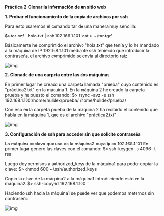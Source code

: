 **Práctica 2. Clonar la información de un sitio web**

**1. Probar el funcionamiento de la copia de archivos por ssh**

Para esto usaremos el comando tar de una manera muy sencilla:

$>tar czf - hola.txt | ssh 192.168.1.101 'cat > ~/tar.tgz'

Básicamente he comprimido el archivo "hola.txt" que tenía y lo he mandado a la máquina de IP 192.168.1.101 mediante ssh teniendo que introducir la contraseña, el archivo comprimido se envía al directorio raiz.

![img](https://i.imgur.com/hb3fNsJ.png)

**2. Clonado de una carpeta entre las dos máquinas**

En primer lugar he creado una carpeta llamada "prueba" cuyo contenido es "práctica2.txt" en la máquina 1.
En la máquina 2 he creado la carpeta prueba y he puesto el comando:
$> rsync -avz -e ssh 192.168.1.100:/home/hulidex/prueba/ /home/hulidex/prueba/

Con eso en la carpeta prueba de la máquina 2 ha recibido el contenido que había en la máquina 1, que es el archivo "práctica2.txt"

![img](https://i.imgur.com/zy1BX0l.png)

**3. Configuración de ssh para acceder sin que solicite contraseña**

La máquina esclava que uso es la máquina2 cuya ip es 192.168.1.101
En primer lugar genero las claves con el comando:
$> ssh-keygen -b 4096 -t rsa

Luego doy permisos a authorized_keys de la máquina1 para poder copiar la clave:
$> chmod 600 ~/.ssh/authorized_keys

Copio la clave de la máquina2 a la máquina1 introduciendo esto en la máquina2:
$> ssh-copy-id 192.168.1.100

Haciendo ssh hacia la máquina1 se puede ver que podemos meternos sin contraseña

![img](https://i.imgur.com/R8yuSxE.png)
